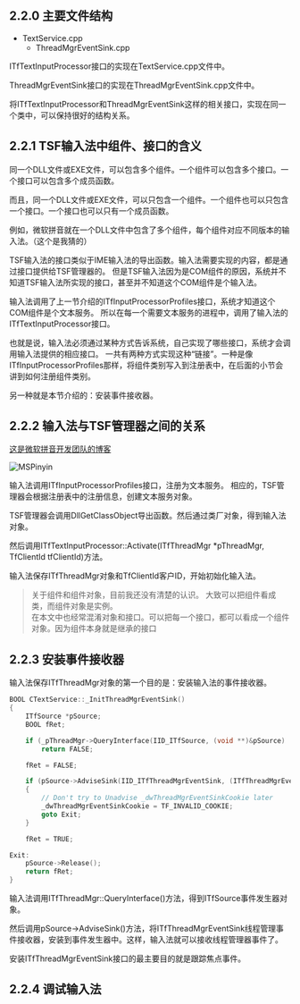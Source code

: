 ## 2.2.0 主要文件结构

- TextService.cpp
  - ThreadMgrEventSink.cpp

ITfTextInputProcessor接口的实现在TextService.cpp文件中。

ThreadMgrEventSink接口的实现在ThreadMgrEventSink.cpp文件中。

将ITfTextInputProcessor和ThreadMgrEventSink这样的相关接口，实现在同一个类中，可以保持很好的结构关系。

## 2.2.1 TSF输入法中组件、接口的含义

同一个DLL文件或EXE文件，可以包含多个组件。一个组件可以包含多个接口。一个接口可以包含多个成员函数。

而且，同一个DLL文件或EXE文件，可以只包含一个组件。一个组件也可以只包含一个接口。一个接口也可以只有一个成员函数。

例如，微软拼音就在一个DLL文件中包含了多个组件，每个组件对应不同版本的输入法。（这个是我猜的）

TSF输入法的接口类似于IME输入法的导出函数。输入法需要实现的内容，都是通过接口提供给TSF管理器的。
但是TSF输入法因为是COM组件的原因，系统并不知道TSF输入法所实现的接口，甚至并不知道这个COM组件是个输入法。

输入法调用了上一节介绍的ITfInputProcessorProfiles接口，系统才知道这个COM组件是个文本服务。
所以在每一个需要文本服务的进程中，调用了输入法的ITfTextInputProcessor接口。

也就是说，输入法必须通过某种方式告诉系统，自己实现了哪些接口，系统才会调用输入法提供的相应接口。
一共有两种方式实现这种“链接”。一种是像ITfInputProcessorProfiles那样，将组件类别写入到注册表中，在后面的小节会讲到如何注册组件类别。

另一种就是本节介绍的：安装事件接收器。

## 2.2.2 输入法与TSF管理器之间的关系

[这是微软拼音开发团队的博客](https://blog.csdn.net/MSPinyin?type=blog)

![MSPinyin](http://hi.csdn.net/attachment/201101/14/0_12949724148bK8.gif)

输入法调用ITfInputProcessorProfiles接口，注册为文本服务。
相应的，TSF管理器会根据注册表中的注册信息，创建文本服务对象。

TSF管理器会调用DllGetClassObject导出函数。然后通过类厂对象，得到输入法对象。

然后调用ITfTextInputProcessor::Activate(ITfThreadMgr *pThreadMgr, TfClientId tfClientId)方法。

输入法保存ITfThreadMgr对象和TfClientId客户ID，开始初始化输入法。

>关于组件和组件对象，目前我还没有清楚的认识。
>大致可以把组件看成类，而组件对象是实例。</br>
>在本文中也经常混淆对象和接口。可以把每一个接口，都可以看成一个组件对象。因为组件本身就是继承的接口

## 2.2.3 安装事件接收器

输入法保存ITfThreadMgr对象的第一个目的是：安装输入法的事件接收器。

```C++
BOOL CTextService::_InitThreadMgrEventSink()
{
    ITfSource *pSource;
    BOOL fRet;

    if (_pThreadMgr->QueryInterface(IID_ITfSource, (void **)&pSource) != S_OK)
        return FALSE;

    fRet = FALSE;

    if (pSource->AdviseSink(IID_ITfThreadMgrEventSink, (ITfThreadMgrEventSink *)this, &_dwThreadMgrEventSinkCookie) != S_OK)
    {
        // Don't try to Unadvise _dwThreadMgrEventSinkCookie later
        _dwThreadMgrEventSinkCookie = TF_INVALID_COOKIE;
        goto Exit;
    }

    fRet = TRUE;

Exit:
    pSource->Release();
    return fRet;
}
```
输入法调用ITfThreadMgr::QueryInterface()方法，得到ITfSource事件发生器对象。

然后调用pSource->AdviseSink()方法，将ITfThreadMgrEventSink线程管理事件接收器，安装到事件发生器中。这样，输入法就可以接收线程管理器事件了。

安装ITfThreadMgrEventSink接口的最主要目的就是跟踪焦点事件。

## 2.2.4 调试输入法

